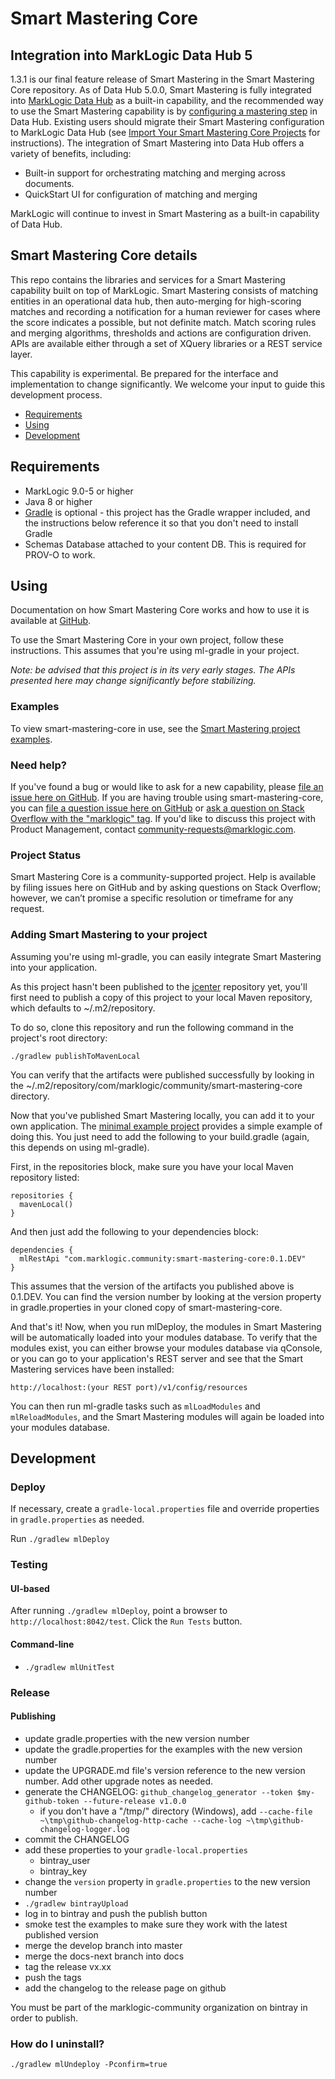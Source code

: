 
# Smart Mastering Core

## Integration into MarkLogic Data Hub 5

1.3.1 is our final feature release of Smart Mastering in the Smart Mastering Core repository. As of Data Hub 5.0.0, Smart Mastering is fully integrated into [MarkLogic Data Hub](https://github.com/marklogic/marklogic-data-hub) as a built-in capability, and the recommended way to use the Smart Mastering capability is by [configuring a mastering step](https://docs.marklogic.com/datahub/flows/configure-mastering-step-using-quickstart.html) in Data Hub. Existing users should migrate their Smart Mastering configuration to MarkLogic Data Hub (see [Import Your Smart Mastering Core Projects](https://docs.marklogic.com/datahub/misc/import-smart-mastering-core-projects.html) for instructions). The integration of Smart Mastering into Data Hub offers a variety of benefits, including:

 - Built-in support for orchestrating matching and merging across documents.
 - QuickStart UI for configuration of matching and merging

MarkLogic will continue to invest in Smart Mastering as a built-in capability of Data Hub.

## Smart Mastering Core details

This repo contains the libraries and services for a Smart Mastering capability
built on top of MarkLogic. Smart Mastering consists of matching entities in an
operational data hub, then auto-merging for high-scoring matches and recording 
a notification for a human reviewer for cases where the score indicates a 
possible, but not definite match. Match scoring rules and merging algorithms, 
thresholds and actions are configuration driven. APIs are available either 
through a set of XQuery libraries or a REST service layer. 

This capability is experimental. Be prepared for the interface and 
implementation to change significantly. We welcome your input to guide this 
development process. 

- [Requirements](#requirements)
- [Using](#using)
- [Development](#development)

## Requirements

- MarkLogic 9.0-5 or higher
- Java 8 or higher
- [Gradle](https://gradle.org/) is optional - this project has the Gradle wrapper included, and the instructions below
reference it so that you don't need to install Gradle
- Schemas Database attached to your content DB. This is required for PROV-O to work.

## Using

Documentation on how Smart Mastering Core works and how to use it is available 
at [GitHub][docs].

To use the Smart Mastering Core in your own project, follow these instructions.
This assumes that you're using ml-gradle in your project.

_Note: be advised that this project is in its very early stages. The APIs
presented here may change significantly before stabilizing._

### Examples

To view smart-mastering-core in use, see the [Smart Mastering project examples](examples).

### Need help?

If you've found a bug or would like to ask for a new capability, please [file an
issue here on GitHub][issue tracker]. If you are having trouble using 
smart-mastering-core, you can [file a question issue here on GitHub][issue tracker] 
or [ask a question on Stack Overflow with the "marklogic" tag][stackoverflow]. 
If you'd like to discuss this project with Product Management, contact 
[community-requests@marklogic.com][requests]. 

### Project Status

Smart Mastering Core is a community-supported project. Help is available by 
filing issues here on GitHub and by asking questions on Stack Overflow; 
however, we can’t promise a specific resolution or timeframe for any request. 

### Adding Smart Mastering to your project

Assuming you're using ml-gradle, you can easily integrate Smart Mastering into your application.

As this project hasn't been published to the [jcenter](https://bintray.com/bintray/jcenter) repository yet, you'll first
need to publish a copy of this project to your local Maven repository, which defaults to ~/.m2/repository. 

To do so, clone this repository and run the following command in the project's root directory:

    ./gradlew publishToMavenLocal
    
You can verify that the artifacts were published successfully by looking in the 
~/.m2/repository/com/marklogic/community/smart-mastering-core directory.

Now that you've published Smart Mastering locally, you can add it to your own application. The 
[minimal example project](examples/minimal-project) provides a simple example of doing this. You just need to add 
the following to your build.gradle (again, this depends on using ml-gradle).

First, in the repositories block, make sure you have your local Maven repository listed:

    repositories {
      mavenLocal()
    }

And then just add the following to your dependencies block:

    dependencies {
      mlRestApi "com.marklogic.community:smart-mastering-core:0.1.DEV"
    }

This assumes that the version of the artifacts you published above is 0.1.DEV. You can find the version number by 
looking at the version property in gradle.properties in your cloned copy of smart-mastering-core. 

And that's it! Now, when you run mlDeploy, the modules in Smart Mastering will be automatically loaded into your
modules database. To verify that the modules exist, you can either browse your modules database via qConsole, or you 
can go to your application's REST server and see that the Smart Mastering services have been installed:

    http://localhost:(your REST port)/v1/config/resources 

You can then run ml-gradle tasks such as `mlLoadModules` and `mlReloadModules`, 
and the Smart Mastering modules will again be loaded into your modules database. 

## Development

### Deploy

If necessary, create a `gradle-local.properties` file and override properties in
`gradle.properties` as needed.

Run `./gradlew mlDeploy`

### Testing

#### UI-based
After running `./gradlew mlDeploy`, point a browser to `http://localhost:8042/test`.
Click the `Run Tests` button.

#### Command-line
- `./gradlew mlUnitTest`

### Release

#### Publishing

- update gradle.properties with the new version number
- update the gradle.properties for the examples with the new version number
- update the UPGRADE.md file's version reference to the new version number. Add other upgrade notes as needed. 
- generate the CHANGELOG: `github_changelog_generator --token $my-github-token --future-release v1.0.0`
  - if you don't have a "/tmp/" directory (Windows), add  `--cache-file ~\tmp\github-changelog-http-cache --cache-log ~\tmp\github-changelog-logger.log`
- commit the CHANGELOG
- add these properties to your `gradle-local.properties`
  - bintray_user
  - bintray_key
- change the `version` property in `gradle.properties` to the new version number
- `./gradlew bintrayUpload`
- log in to bintray and push the publish button
- smoke test the examples to make sure they work with the latest published version
- merge the develop branch into master
- merge the docs-next branch into docs
- tag the release vx.xx
- push the tags
- add the changelog to the release page on github

You must be part of the marklogic-community organization on bintray in order to publish.

[issue tracker]: https://github.com/marklogic-community/smart-mastering-core/issues
[sm-demo]: https://github.com/marklogic-community/smart-mastering-demo/tree/develop/examples/smart-mastering
[stackoverflow]: http://stackoverflow.com/questions/ask?tags=marklogic
[requests]: mailto:community-requests@marklogic.com

### How do I uninstall?

`./gradlew mlUndeploy -Pconfirm=true`

[docs]: https://marklogic-community.github.io/smart-mastering-core/
